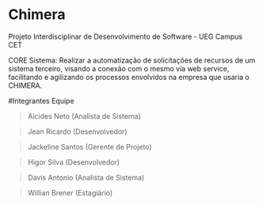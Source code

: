 # Chimera
Projeto Interdisciplinar de Desenvolvimento de Software - UEG Campus CET

CORE Sistema: Realizar a automatização de solicitações de recursos de um sistema terceiro, visando a
conexão com o mesmo via web service, facilitando e agilizando os processos envolvidos na empresa que 
usaria o CHIMERA.

#Integrantes Equipe

> Alcides Neto (Analista de Sistema)

> Jean Ricardo (Desenvolvedor)

> Jackeline Santos (Gerente de Projeto)

> Higor Silva (Desenvolvedor)

> Davis Antonio (Analista de Sistema)

> Willian Brener (Estagiário)
